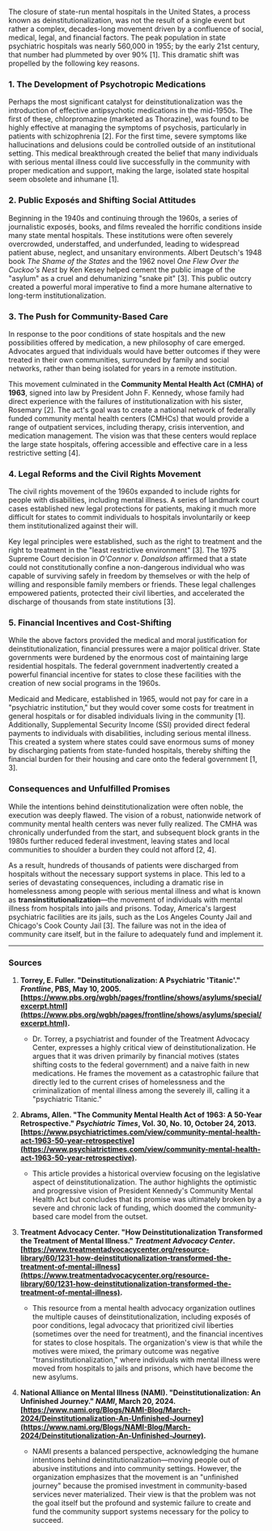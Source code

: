 The closure of state-run mental hospitals in the United States, a process known as deinstitutionalization, was not the result of a single event but rather a complex, decades-long movement driven by a confluence of social, medical, legal, and financial factors. The peak population in state psychiatric hospitals was nearly 560,000 in 1955; by the early 21st century, that number had plummeted by over 90% [1]. This dramatic shift was propelled by the following key reasons.

### 1. The Development of Psychotropic Medications
Perhaps the most significant catalyst for deinstitutionalization was the introduction of effective antipsychotic medications in the mid-1950s. The first of these, chlorpromazine (marketed as Thorazine), was found to be highly effective at managing the symptoms of psychosis, particularly in patients with schizophrenia [2]. For the first time, severe symptoms like hallucinations and delusions could be controlled outside of an institutional setting. This medical breakthrough created the belief that many individuals with serious mental illness could live successfully in the community with proper medication and support, making the large, isolated state hospital seem obsolete and inhumane [1].

### 2. Public Exposés and Shifting Social Attitudes
Beginning in the 1940s and continuing through the 1960s, a series of journalistic exposés, books, and films revealed the horrific conditions inside many state mental hospitals. These institutions were often severely overcrowded, understaffed, and underfunded, leading to widespread patient abuse, neglect, and unsanitary environments. Albert Deutsch's 1948 book *The Shame of the States* and the 1962 novel *One Flew Over the Cuckoo's Nest* by Ken Kesey helped cement the public image of the "asylum" as a cruel and dehumanizing "snake pit" [3]. This public outcry created a powerful moral imperative to find a more humane alternative to long-term institutionalization.

### 3. The Push for Community-Based Care
In response to the poor conditions of state hospitals and the new possibilities offered by medication, a new philosophy of care emerged. Advocates argued that individuals would have better outcomes if they were treated in their own communities, surrounded by family and social networks, rather than being isolated for years in a remote institution.

This movement culminated in the **Community Mental Health Act (CMHA) of 1963**, signed into law by President John F. Kennedy, whose family had direct experience with the failures of institutionalization with his sister, Rosemary [2]. The act's goal was to create a national network of federally funded community mental health centers (CMHCs) that would provide a range of outpatient services, including therapy, crisis intervention, and medication management. The vision was that these centers would replace the large state hospitals, offering accessible and effective care in a less restrictive setting [4].

### 4. Legal Reforms and the Civil Rights Movement
The civil rights movement of the 1960s expanded to include rights for people with disabilities, including mental illness. A series of landmark court cases established new legal protections for patients, making it much more difficult for states to commit individuals to hospitals involuntarily or keep them institutionalized against their will.

Key legal principles were established, such as the right to treatment and the right to treatment in the "least restrictive environment" [3]. The 1975 Supreme Court decision in *O'Connor v. Donaldson* affirmed that a state could not constitutionally confine a non-dangerous individual who was capable of surviving safely in freedom by themselves or with the help of willing and responsible family members or friends. These legal challenges empowered patients, protected their civil liberties, and accelerated the discharge of thousands from state institutions [3].

### 5. Financial Incentives and Cost-Shifting
While the above factors provided the medical and moral justification for deinstitutionalization, financial pressures were a major political driver. State governments were burdened by the enormous cost of maintaining large residential hospitals. The federal government inadvertently created a powerful financial incentive for states to close these facilities with the creation of new social programs in the 1960s.

Medicaid and Medicare, established in 1965, would not pay for care in a "psychiatric institution," but they would cover some costs for treatment in general hospitals or for disabled individuals living in the community [1]. Additionally, Supplemental Security Income (SSI) provided direct federal payments to individuals with disabilities, including serious mental illness. This created a system where states could save enormous sums of money by discharging patients from state-funded hospitals, thereby shifting the financial burden for their housing and care onto the federal government [1, 3].

### Consequences and Unfulfilled Promises

While the intentions behind deinstitutionalization were often noble, the execution was deeply flawed. The vision of a robust, nationwide network of community mental health centers was never fully realized. The CMHA was chronically underfunded from the start, and subsequent block grants in the 1980s further reduced federal investment, leaving states and local communities to shoulder a burden they could not afford [2, 4].

As a result, hundreds of thousands of patients were discharged from hospitals without the necessary support systems in place. This led to a series of devastating consequences, including a dramatic rise in homelessness among people with serious mental illness and what is known as **transinstitutionalization**—the movement of individuals with mental illness from hospitals into jails and prisons. Today, America's largest psychiatric facilities are its jails, such as the Los Angeles County Jail and Chicago's Cook County Jail [3]. The failure was not in the idea of community care itself, but in the failure to adequately fund and implement it.

---

### Sources

1.  **Torrey, E. Fuller. "Deinstitutionalization: A Psychiatric 'Titanic'." *Frontline*, PBS, May 10, 2005. [https://www.pbs.org/wgbh/pages/frontline/shows/asylums/special/excerpt.html](https://www.pbs.org/wgbh/pages/frontline/shows/asylums/special/excerpt.html).**
    *   Dr. Torrey, a psychiatrist and founder of the Treatment Advocacy Center, expresses a highly critical view of deinstitutionalization. He argues that it was driven primarily by financial motives (states shifting costs to the federal government) and a naive faith in new medications. He frames the movement as a catastrophic failure that directly led to the current crises of homelessness and the criminalization of mental illness among the severely ill, calling it a "psychiatric Titanic."

2.  **Abrams, Allen. "The Community Mental Health Act of 1963: A 50-Year Retrospective." *Psychiatric Times*, Vol. 30, No. 10, October 24, 2013. [https://www.psychiatrictimes.com/view/community-mental-health-act-1963-50-year-retrospective](https://www.psychiatrictimes.com/view/community-mental-health-act-1963-50-year-retrospective).**
    *   This article provides a historical overview focusing on the legislative aspect of deinstitutionalization. The author highlights the optimistic and progressive vision of President Kennedy's Community Mental Health Act but concludes that its promise was ultimately broken by a severe and chronic lack of funding, which doomed the community-based care model from the outset.

3.  **Treatment Advocacy Center. "How Deinstitutionalization Transformed the Treatment of Mental Illness." *Treatment Advocacy Center*. [https://www.treatmentadvocacycenter.org/resource-library/60/1231-how-deinstitutionalization-transformed-the-treatment-of-mental-illness](https://www.treatmentadvocacycenter.org/resource-library/60/1231-how-deinstitutionalization-transformed-the-treatment-of-mental-illness).**
    *   This resource from a mental health advocacy organization outlines the multiple causes of deinstitutionalization, including exposés of poor conditions, legal advocacy that prioritized civil liberties (sometimes over the need for treatment), and the financial incentives for states to close hospitals. The organization's view is that while the motives were mixed, the primary outcome was negative "transinstitutionalization," where individuals with mental illness were moved from hospitals to jails and prisons, which have become the new asylums.

4.  **National Alliance on Mental Illness (NAMI). "Deinstitutionalization: An Unfinished Journey." *NAMI*, March 20, 2024. [https://www.nami.org/Blogs/NAMI-Blog/March-2024/Deinstitutionalization-An-Unfinished-Journey](https://www.nami.org/Blogs/NAMI-Blog/March-2024/Deinstitutionalization-An-Unfinished-Journey).**
    *   NAMI presents a balanced perspective, acknowledging the humane intentions behind deinstitutionalization—moving people out of abusive institutions and into community settings. However, the organization emphasizes that the movement is an "unfinished journey" because the promised investment in community-based services never materialized. Their view is that the problem was not the goal itself but the profound and systemic failure to create and fund the community support systems necessary for the policy to succeed.